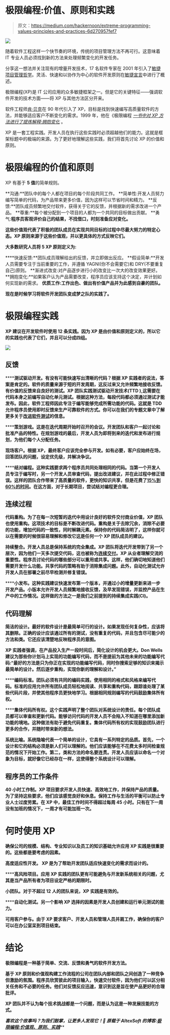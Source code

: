 # 极限编程:价值、原则和实践

> 原文：<https://medium.com/hackernoon/extreme-programming-values-principles-and-practices-6d270957fef7>

![](img/d219e13001a6fbe921b227fe6f8a3c12.png)

随着软件工程这样一个快节奏的环境，传统的项目管理方法不再可行。这意味着 IT 专业人员必须找到新的方法来处理频繁变化的开发任务。

分享这一想法并关注现有的增量开发技术，17 名软件专家在 2001 年引入了[敏捷项目管理哲学](https://www.altexsoft.com/whitepapers/agile-project-management-best-practices-and-methodologies/?utm_source=MediumCom&utm_medium=referral)。灵活、快速和以协作为中心的软件开发原则在[敏捷宣言](http://agilemanifesto.org/)中进行了概述。

极限编程(XP)是 IT 公司应用的众多敏捷框架之一。但是它的关键特征——强调软件开发的技术方面——将 XP 与其他方法区分开来。

软件工程师[肯·贝克](https://en.wikipedia.org/wiki/Kent_Beck)在 90 年代引入了 XP，目标是找到快速编写高质量软件的方法，并能够适应客户不断变化的需求。1999 年，他在《极限编程 [*一书中对 XP 方法进行了提炼解释:拥抱变化*](https://www.amazon.com/Extreme-Programming-Explained-Embrace-Change/dp/0201616416) 。

XP 是一套工程实践。开发人员在执行这些实践时必须超越他们的能力。这就是框架标题中的极端的来源。为了更好地理解这些实践，我们将首先讨论 XP 的价值和原则。

# 极限编程的价值和原则

XP 有基于 **5 值**的简单规则。

**沟通:**团队中的每个人都在项目的每个阶段共同工作。
**简单性:开发人员努力编写简单的代码，为产品带来更多价值，因为这样可以节省时间和精力。
**反馈:**团队成员频繁地交付软件，获得关于它的反馈，并根据新的需求改进一个产品。
**尊重:**每个被分配到一个项目的人都为一个共同的目标做出贡献。
**勇气:**程序员客观评价自己的结果，不找借口，时刻准备应对变化。**

**这些价值观代表了积极的团队成员在实现共同目标的过程中尽最大努力的特定心态。XP 原则来源于这些价值观，并以更具体的方式反映它们。**

**大多数研究人员将 **5 XP 原则**定义为:**

****快速反馈:**团队成员理解给出的反馈，并立即做出反应。
**假设简单:**开发人员需要专注于当前重要的工作，并遵循 YAGNI(你不会需要它)和 DRY(不要重复自己)原则。
**渐进式改变:对产品逐步进行小的改变比一次大的改变效果更好。
**拥抱变化:**如果客户认为产品需要改变，程序员应该支持这个决定，并计划如何实现新的需求。
**优质工作:**工作出色、做出有价值产品并为此感到自豪的团队。****

****现在是时候学习将软件开发团队变成梦之队的实践了。****

# ****极限编程实践****

****XP 建议在开发软件时使用 **12 条实践**。因为 XP 是由价值和原则定义的，所以它的实践也代表了它们，并且可以分成四组。****

****![](img/295fdbd2fbd431255b22ae7f4385da48.png)****

## ****反馈****

******测试驱动开发。**有没有可能快速写出清晰的代码？根据 XP 实践者的说法，答案是肯定的。软件的质量来源于短的开发周期，这反过来又允许频繁地接收反馈。有价值的反馈来自良好的测试。XP 团队实践测试驱动开发技术(TTD ),这需要在代码本身之前编写自动化单元测试。根据这种方法，每段代码都必须通过测试才能发布。因此，软件工程师因此专注于编写能够完成所需功能的代码。这就是 TDD 允许程序员使用即时反馈来生产可靠软件的方式。你可以在我们的专题文章中了解更多关于[改进软件测试](https://www.altexsoft.com/blog/engineering/6-ways-to-improve-software-testing-through-planning-work-environment-automated-testing-and-reporting/?utm_source=MediumCom&utm_medium=referral)的信息。****

******策划游戏。**这是在迭代周期开始时召开的会议。开发团队和客户一起讨论和批准产品的特性。在规划游戏的最后，开发人员为即将到来的迭代和发布进行规划，为他们每个人分配任务。****

******现场客户。根据 XP，最终客户应该完全参与开发。如有必要，客户应始终在场，回答团队的问题，设定优先级，并解决争议。******

******结对编程。**这种实践要求两个程序员共同处理相同的代码。当第一个开发人员专注于编写时，另一个开发人员审查代码，提出改进建议，并在此过程中修正错误。这样的团队合作带来了高质量的软件，更快的知识共享，但是花费了[15%到 60%的时间](http://www.cs.utah.edu/~lwilliam/Papers/ieeeSoftware.PDF)。在这方面，对于长期项目，尝试结对编程更合理。****

## ****连续过程****

******代码重构。为了在每一次短暂的迭代中用设计良好的软件交付商业价值，XP 团队也使用重构。这项技术的目标是不断改进代码。重构是关于去除冗余，消除不必要的功能，增加代码的一致性，同时解耦元素。保持你的代码简洁明了，这样你就可以在需要的时候很容易理解和修改它这是任何一个 XP 团队成员的建议。******

******持续整合。开发人员总是保持系统的完全集成。XP 团队将迭代开发带到了另一个层次，因为他们一天多次提交代码，这也被称为[连续交付](https://www.altexsoft.com/blog/business/continuous-delivery-and-integration-rapid-updates-by-automating-quality-assurance/?utm_source=MediumCom&utm_medium=referral)。XP 从业者理解交流的重要性。程序员讨论代码的哪些部分可以重用或共享。这样，他们确切地知道他们需要开发什么功能。共享代码的策略有助于消除集成问题。此外，自动化测试允许开发人员在部署之前尽早检测并修复错误。******

******小发布。**这种实践建议快速发布第一个版本，并通过小的增量更新来进一步开发产品。小版本允许开发人员频繁地接收反馈，及早发现错误，并监控产品在生产中的工作情况。这样做的方法之一是我们之前提到的持续集成实践(CI)。****

## ****代码理解****

******简洁的设计。最好的软件设计是最简单可行的设计。如果发现任何复杂性，应该将其删除。正确的设计应该通过所有的测试，没有重复的代码，并且包含尽可能少的方法和类。它还应该清楚地反映程序员的意图。******

****XP 实践者强调，在产品投入生产一段时间后，简化设计的机会更大。Don Wells 建议为那些你计划马上实现的功能编写代码，而不是提前为其他未来的功能编写代码:“最好的方法是只为你正在实现的功能编写代码，同时你搜索足够的知识来揭示最简单的设计。然后逐步重构，实现你新的理解和设计。”****

******编码标准。**团队必须有共同的编码实践，使用相同的格式和风格来编写代码。标准的应用允许所有团队成员轻松地阅读、共享和重构代码，跟踪谁处理了某些代码片段，并使其他程序员更快地学习。根据相同规则编写的代码鼓励集体所有权。****

******集体代码所有权。**这个实践声明了整个团队对系统设计的责任。每个团队成员都可以审查和更新代码。能够访问代码的开发人员不会陷入不知道在哪里添加新功能的境地。这种做法有助于避免代码重复。集体代码所有权的实现鼓励团队进行更多的合作，并随时带来新的想法。****

******系统比喻。系统隐喻代表一个简单的设计，它具有一系列特定的品质。首先，一个设计和它的结构必须是新人们可以理解的。他们应该能够在不花费太多时间检查规范的情况下开始工作。第二，类和方法的命名要连贯。开发人员应该以命名一个对象为目标，就好像它已经存在一样，这使得整个系统设计可以理解。******

## ****程序员的工作条件****

****40 小时工作制。XP 项目要求开发人员快速、高效地工作，并保持产品的质量。为了坚持这些要求，他们应该感觉良好和休息。保持工作与生活的平衡可以防止专业人士过度劳累。在 XP 中，最佳工作时间不得超过每周 45 小时。只有在下一周没有加班的情况下，一周才有可能加班一次。****

# ****何时使用 XP****

****确保公司的规模、结构、专业知识以及员工的知识基础允许应用 XP 实践是很重要的。这些都是要考虑的因素。****

******高度适应性开发。** XP 是为了帮助开发团队适应快速变化的需求而设计的。****

******高风险项目。**应用 XP 实践的团队更有可能避免与开发新系统相关的问题，尤其是当产品所有者为项目设定严格的期限时。****

******小团队。对于不超过 12 人的团队来说，XP 实践是有效的。******

******自动化测试。**另一个影响 XP 选择的因素是开发人员创建和运行单元测试的能力。****

******可用客户参与。由于 XP 要求客户、开发人员和管理人员并肩工作，确保你的客户可以在办公室呆到项目结束。******

# ****结论****

****极限编程是一种基于简单、交流、反馈和勇气的软件开发方法。****

****基于 XP 原则和价值观构建工作流程的公司在团队内部和团队之间创造了一种竞争但激励的氛围。程序员欣赏彼此的项目输入，快速交付软件，因为他们可以区分相关任务和不必要的任务。他们对反馈反应迅速，意识到这是旨在使产品更好的合理批评。****

****XP 团队并不认为每个技术挑战都是一个问题，而是认为这是一种发展技能的方式。****

****喜欢这个故事吗？为我们鼓掌，让更多人发现它！👏
原载于 AltexSoft 的博客:*[*极限编程:价值观、原则、实践*](https://www.altexsoft.com/blog/business/extreme-programming-values-principles-and-practices/?utm_source=MediumCom&utm_medium=referral)*****
